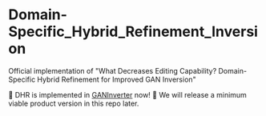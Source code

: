 # Domain-Specific_Hybrid_Refinement_Inversion
Official implementation of "What Decreases Editing Capability? Domain-Specific Hybrid Refinement for Improved GAN Inversion"

:tada: DHR is implemented in [GANInverter](https://github.com/caopulan/GANInverter) now!
:tada: We will release a minimum viable product version in this repo later.
